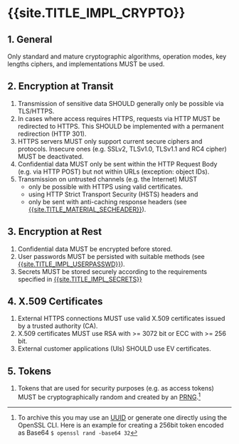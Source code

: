 # {{site.TITLE_IMPL_CRYPTO}}

## 1. General

Only standard and mature cryptographic algorithms, operation modes, key lengths ciphers, and implementations MUST be used.

## 2. Encryption at Transit

1. Transmission of sensitive data SHOULD generally only be possible via TLS/HTTPS.
2. In cases where access requires HTTPS, requests via HTTP MUST be redirected to HTTPS. This SHOULD be implemented with a permanent redirection (HTTP 301).
3. HTTPS servers MUST only support current secure ciphers and protocols. Insecure ones (e.g. SSLv2, TLSv1.0, TLSv1.1 and RC4 cipher) MUST be deactivated.
4. Confidential data MUST only be sent within the HTTP Request Body (e.g. via HTTP POST) but not within URLs (exception: object IDs).
5. Transmission on untrusted channels (e.g. the Internet) MUST
    - only be possible with HTTPS using valid certificates.
    - using HTTP Strict Transport Security (HSTS) headers and
    - only be sent with anti-caching response headers (see [{{site.TITLE_MATERIAL_SECHEADER}}]({{site.URL_MATERIAL_SECHEADER}})).

## 3. Encryption at Rest
1. Confidential data MUST be encrypted before stored.
2. User passwords MUST be persisted with suitable methods (see [{{site.TITLE_IMPL_USERPASSWD}}]({{site.URL_IMPL_USERPASSWD}})).
3. Secrets MUST be stored securely according to the requirements specified in [{{site.TITLE_IMPL_SECRETS}}]({{site.URL_IMPL_SECRETS}})

## 4. X.509 Certificates
1. External HTTPS connections MUST use valid X.509 certificates issued by a trusted authority (CA).
2. X.509 certificates MUST use RSA with >= 3072 bit or ECC with >= 256 bit.
3. External customer applications (UIs) SHOULD use EV certificates.

## 5. Tokens
1. Tokens that are used for security purposes (e.g. as access tokens) MUST be cryptographically random and created by an [PRNG](https://en.wikipedia.org/wiki/Pseudorandom_number_generator).[^1]

[^1]: To archive this you may use an [UUID](https://en.wikipedia.org/wiki/Universally_unique_identifier) or generate one directly using the OpenSSL CLI. Here is an example for creating a 256bit token encoded as Base64 `$ openssl rand -base64 32` 
